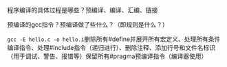 程序编译的具体过程是哪些？预编译、编译、汇编、链接



预编译的gcc指令？预编译做了些什么？（即规则是什么？）

`gcc -E hello.c -o hello.i`删除所有#define并展开所有宏定义、处理所有条件编译指令、处理#include指令（递归进行）、删除注释、添加行号和文件名标识（用于调试、警告、报错等）保留所有#pragma预编译指令（编译器使用）